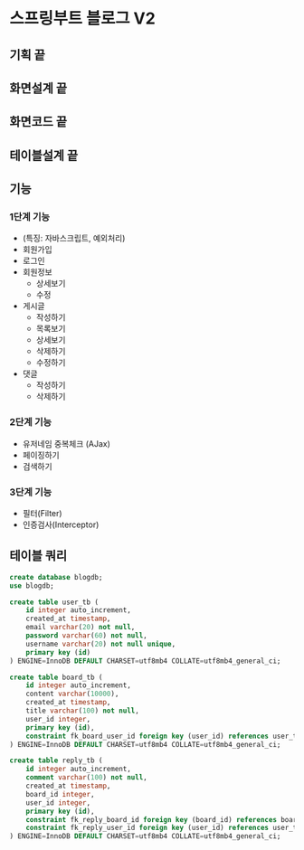 # 스프링부트 블로그 V2

## 기획 끝

## 화면설계 끝

## 화면코드 끝

## 테이블설계 끝

## 기능

### 1단계 기능

- (특징: 자바스크립트, 예외처리)
- 회원가입
- 로그인
- 회원정보
  - 상세보기
  - 수정
- 게시글
  - 작성하기
  - 목록보기
  - 상세보기
  - 삭제하기
  - 수정하기
- 댓글
  - 작성하기
  - 삭제하기

### 2단계 기능

- 유저네임 중복체크 (AJax)
- 페이징하기
- 검색하기

### 3단계 기능

- 필터(Filter)
- 인증검사(Interceptor)

## 테이블 쿼리

```sql
create database blogdb;
use blogdb;

create table user_tb (
    id integer auto_increment,
    created_at timestamp,
    email varchar(20) not null,
    password varchar(60) not null,
    username varchar(20) not null unique,
    primary key (id)
) ENGINE=InnoDB DEFAULT CHARSET=utf8mb4 COLLATE=utf8mb4_general_ci;

create table board_tb (
    id integer auto_increment,
    content varchar(10000),
    created_at timestamp,
    title varchar(100) not null,
    user_id integer,
    primary key (id),
    constraint fk_board_user_id foreign key (user_id) references user_tb (id)
) ENGINE=InnoDB DEFAULT CHARSET=utf8mb4 COLLATE=utf8mb4_general_ci;

create table reply_tb (
    id integer auto_increment,
    comment varchar(100) not null,
    created_at timestamp,
    board_id integer,
    user_id integer,
    primary key (id),
    constraint fk_reply_board_id foreign key (board_id) references board_tb (id),
    constraint fk_reply_user_id foreign key (user_id) references user_tb (id)
) ENGINE=InnoDB DEFAULT CHARSET=utf8mb4 COLLATE=utf8mb4_general_ci;

```
